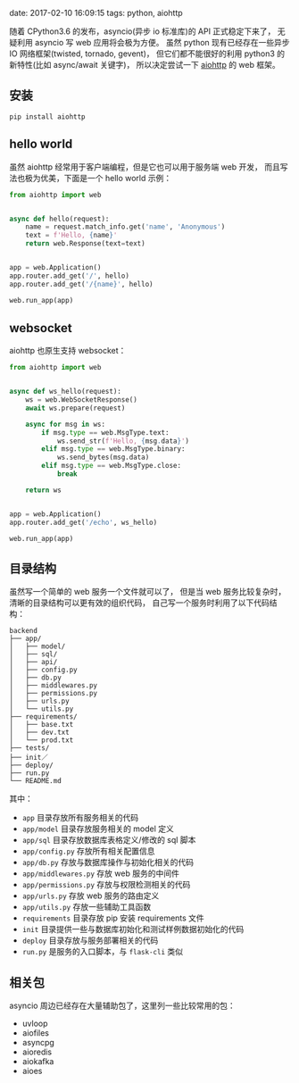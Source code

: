 date: 2017-02-10 16:09:15
tags: python, aiohttp

随着 CPython3.6 的发布，asyncio(异步 io 标准库)的 API 正式稳定下来了，
无疑利用 asyncio 写 web 应用将会极为方便。
虽然 python 现有已经存在一些异步 IO 网络框架(twisted, tornado, gevent)，
但它们都不能很好的利用 python3 的新特性(比如 async/await 关键字)，
所以决定尝试一下 [aiohttp][] 的 web 框架。

[aiohttp]: https://github.com/KeepSafe/aiohttp/


## 安装

```
pip install aiohttp
```


## hello world

虽然 aiohttp 经常用于客户端编程，但是它也可以用于服务端 web 开发，
而且写法也极为优美，下面是一个 hello world 示例：

```python
from aiohttp import web


async def hello(request):
    name = request.match_info.get('name', 'Anonymous')
    text = f'Hello, {name}'
    return web.Response(text=text)


app = web.Application()
app.router.add_get('/', hello)
app.router.add_get('/{name}', hello)

web.run_app(app)
```


## websocket

aiohttp 也原生支持 websocket：

```python
from aiohttp import web


async def ws_hello(request):
    ws = web.WebSocketResponse()
    await ws.prepare(request)

    async for msg in ws:
        if msg.type == web.MsgType.text:
            ws.send_str(f'Hello, {msg.data}')
        elif msg.type == web.MsgType.binary:
            ws.send_bytes(msg.data)
        elif msg.type == web.MsgType.close:
            break

    return ws


app = web.Application()
app.router.add_get('/echo', ws_hello)

web.run_app(app)
```


## 目录结构

虽然写一个简单的 web 服务一个文件就可以了，
但是当 web 服务比较复杂时，清晰的目录结构可以更有效的组织代码，
自己写一个服务时利用了以下代码结构：

```
backend
├── app/
│   ├── model/
│   ├── sql/
│   ├── api/
│   ├── config.py
│   ├── db.py
│   ├── middlewares.py
│   ├── permissions.py
│   ├── urls.py
│   └── utils.py
├── requirements/
│   ├── base.txt
│   ├── dev.txt
│   └── prod.txt
├── tests/
├── init／
├── deploy/
├── run.py
└── README.md
```

其中：

* `app` 目录存放所有服务相关的代码
* `app/model` 目录存放服务相关的 model 定义
* `app/sql` 目录存放数据库表格定义/修改的 sql 脚本
* `app/config.py` 存放所有相关配置信息
* `app/db.py` 存放与数据库操作与初始化相关的代码
* `app/middlewares.py` 存放 web 服务的中间件
* `app/permissions.py` 存放与权限检测相关的代码
* `app/urls.py` 存放 web 服务的路由定义
* `app/utils.py` 存放一些辅助工具函数
* `requirements` 目录存放 pip 安装 requirements 文件
* `init` 目录提供一些与数据库初始化和测试样例数据初始化的代码
* `deploy` 目录存放与服务部署相关的代码
* `run.py` 是服务的入口脚本，与 `flask-cli` 类似


## 相关包

asyncio 周边已经存在大量辅助包了，这里列一些比较常用的包：

* uvloop
* aiofiles
* asyncpg
* aioredis
* aiokafka
* aioes
